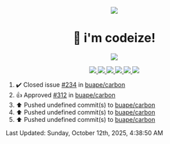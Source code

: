 <p align="center">
    <img src="https://avatars.githubusercontent.com/u/63158950?s=400&u=dd76c829ae30921e131dcbe7c830dc368e2d6e8a&v=4" />
</p>

<h1 align="center">
    👋 i'm codeize!
</h1>

<p align="center">
  <a href="https://skillicons.dev">
    <img align="center" src="https://skillicons.dev/icons?i=discord,bots,ts,nodejs,mysql,postgresql,react,nextjs,tailwindcss" />
  </a>
</p>

<p align="center">
  <a href="https://discord.com/users/668423998777982997">
    <img src="https://nocache.advaith.workers.dev?url=https://img.shields.io/endpoint?url=https://dev.discordprofiles.me/api/badge/status/668423998777982997?simple=true" />
    <img src="https://nocache.advaith.workers.dev?url=https://img.shields.io/endpoint?url=https://dev.discordprofiles.me/api/badge/vscode/668423998777982997" />
    <img src="https://nocache.advaith.workers.dev?url=https://img.shields.io/endpoint?url=https://dev.discordprofiles.me/api/badge/playing/668423998777982997" />
    <img src="https://nocache.advaith.workers.dev?url=https://img.shields.io/endpoint?url=https://dev.discordprofiles.me/api/badge/spotify/668423998777982997" />
    <img src="https://komarev.com/ghpvc/?username=codeize" />
    <img src="https://hits.link/hits?url=https%3A%2F%2Fgithub.com%2FCodeize" />
  </a>
</p>

<!--RECENT_ACTIVITY:start-->
1. ✔️ Closed issue [#234](https://github.com/buape/carbon/issues/234) in [buape/carbon](https://github.com/buape/carbon)<br>
2. 👍 Approved [#312](https://github.com/buape/carbon/pull/312#pullrequestreview-3327145106) in [buape/carbon](https://github.com/buape/carbon)<br>
3. ⬆️ Pushed undefined commit(s) to [buape/carbon](https://github.com/buape/carbon)<br>
4. ⬆️ Pushed undefined commit(s) to [buape/carbon](https://github.com/buape/carbon)<br>
5. ⬆️ Pushed undefined commit(s) to [buape/carbon](https://github.com/buape/carbon)<br>
<!--RECENT_ACTIVITY:end-->

<!--RECENT_ACTIVITY:last_update-->
Last Updated: Sunday, October 12th, 2025, 4:38:50 AM
<!--RECENT_ACTIVITY:last_update_end-->
